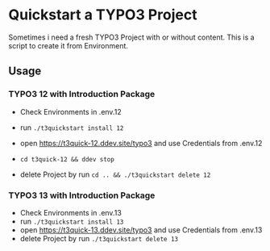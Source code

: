 # Quickstart a TYPO3 Project
Sometimes i need a fresh TYPO3 Project with or without content. 
This is a script to create it from Environment.

## Usage
### TYPO3 12 with Introduction Package
- Check Environments in .env.12
- run `./t3quickstart install 12`
- open https://t3quick-12.ddev.site/typo3 and use Credentials from .env.12

- `cd t3quick-12 && ddev stop`
- delete Project by run `cd .. && ./t3quickstart delete 12`

### TYPO3 13 with Introduction Package
- Check Environments in .env.13
- run `./t3quickstart install 13`
- open https://t3quick-13.ddev.site/typo3 and use Credentials from .env.13
- delete Project by run `./t3quickstart delete 13`
